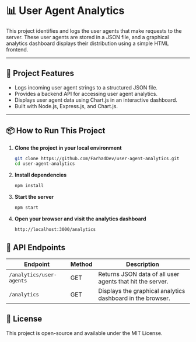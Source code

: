 # 📊 User Agent Analytics

This project identifies and logs the user agents that make requests to the server. These user agents are stored in a JSON file, and a graphical analytics dashboard displays their distribution using a simple HTML frontend.

---

## 🚀 Project Features

- Logs incoming user agent strings to a structured JSON file.
- Provides a backend API for accessing user agent analytics.
- Displays user agent data using Chart.js in an interactive dashboard.
- Built with Node.js, Express.js, and Chart.js.

---

## 📦 How to Run This Project

1. **Clone the project in your local environment**

   ```bash
   git clone https://github.com/FarhadDev/user-agent-analytics.git
   cd user-agent-analytics

2. **Install dependencies**

   ```bash
   npm install

3. **Start the server**

   ```bash
   npm start

4. **Open your browser and visit the analytics dashboard**

   ```bash
   http://localhost:3000/analytics

## 📡 API Endpoints

| Endpoint                  | Method | Description                                                |
|--------------------------|--------|------------------------------------------------------------|
| `/analytics/user-agents` | GET    | Returns JSON data of all user agents that hit the server. |
| `/analytics`             | GET    | Displays the graphical analytics dashboard in the browser.|

## 📄 License

This project is open-source and available under the MIT License.
